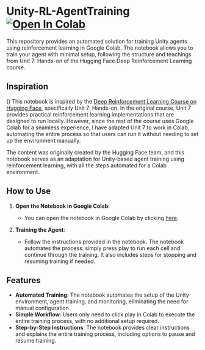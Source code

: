 # Unity-RL-AgentTraining [![Open In Colab](https://colab.research.google.com/assets/colab-badge.svg)](https://colab.research.google.com/github/adrian-nf/Unity-RL-AgentTraining/blob/main/TrainAgent.ipynb)

This repository provides an automated solution for training Unity agents using reinforcement learning in Google Colab. The notebook allows you to train your agent with minimal setup, following the structure and teachings from Unit 7: Hands-on of the Hugging Face Deep Reinforcement Learning course.

## Inspiration
()
This notebook is inspired by the [Deep Reinforcement Learning Course on Hugging Face](https://huggingface.co/learn/deep-rl-course/unit7/hands-on), specifically Unit 7: Hands-on. In the original course, Unit 7 provides practical reinforcement learning implementations that are designed to run locally. However, since the rest of the course uses Google Colab for a seamless experience, I have adapted Unit 7 to work in Colab, automating the entire process so that users can run it without needing to set up the environment manually.

The content was originally created by the Hugging Face team, and this notebook serves as an adaptation for Unity-based agent training using reinforcement learning, with all the steps automated for a Colab environment.

## How to Use

1. **Open the Notebook in Google Colab**:
   - You can open the notebook in Google Colab by clicking [here](https://colab.research.google.com/github/adrian-nf/Unity-RL-AgentTraining/blob/main/TrainAgent.ipynb).

2. **Training the Agent**:
   - Follow the instructions provided in the notebook. The notebook automates the process: simply press play to run each cell and continue through the training. It also includes steps for stopping and resuming training if needed.

## Features

- **Automated Training**: The notebook automates the setup of the Unity environment, agent training, and monitoring, eliminating the need for manual configuration.
- **Simple Workflow**: Users only need to click play in Colab to execute the entire training process, with no additional setup required.
- **Step-by-Step Instructions**: The notebook provides clear instructions and explains the entire training process, including options to pause and resume training.


